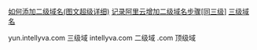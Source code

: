 [如何添加二级域名(图文超级详细)](https://blog.csdn.net/qq_46311811/article/details/122227773)
[记录阿里云增加二级域名步骤[同三级]](https://blog.csdn.net/qq_44382452/article/details/111992644)
[三级域名](https://baike.baidu.com/item/%E4%B8%89%E7%BA%A7%E5%9F%9F%E5%90%8D/10710875)

yun.intellyva.com 三级域
intellyva.com 二级域
.com 顶级域